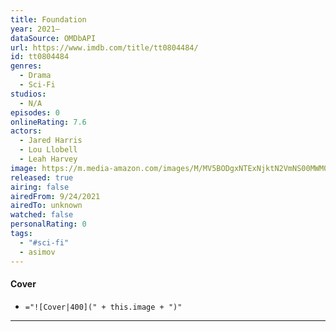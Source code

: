 ```yaml
---
title: Foundation
year: 2021–
dataSource: OMDbAPI
url: https://www.imdb.com/title/tt0804484/
id: tt0804484
genres:
  - Drama
  - Sci-Fi
studios:
  - N/A
episodes: 0
onlineRating: 7.6
actors:
  - Jared Harris
  - Lou Llobell
  - Leah Harvey
image: https://m.media-amazon.com/images/M/MV5BODgxNTExNjktN2VmNS00MWM0LWI3ZjYtNjlhZGIyYTM0YjM0XkEyXkFqcGdeQXVyMTUzMTg2ODkz._V1_SX300.jpg
released: true
airing: false
airedFrom: 9/24/2021
airedTo: unknown
watched: false
personalRating: 0
tags:
  - "#sci-fi"
  - asimov
---
```


#### Cover

- `="![Cover|400](" + this.image + ")"`
---

